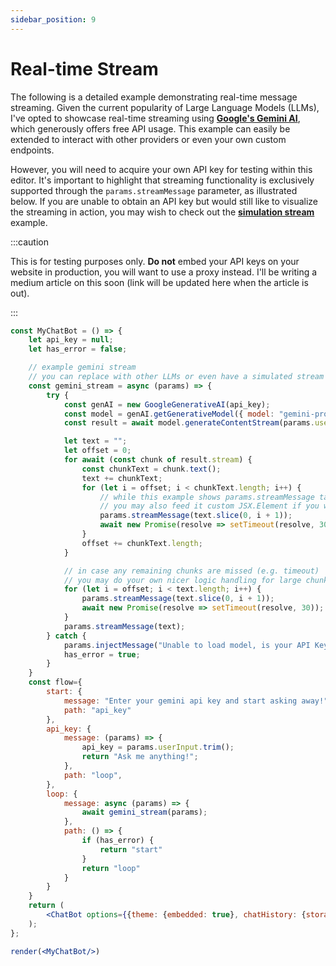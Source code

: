```yaml
---
sidebar_position: 9
---
```


# Real-time Stream

The following is a detailed example demonstrating real-time message streaming. Given the current popularity of Large Language Models (LLMs), I've opted to showcase real-time streaming using [**Google's Gemini AI**](https://ai.google.dev/), which generously offers free API usage. This example can easily be extended to interact with other providers or even your own custom endpoints.

However, you will need to acquire your own API key for testing within this editor. It's important to highlight that streaming functionality is exclusively supported through the `params.streamMessage` parameter, as illustrated below. If you are unable to obtain an API key but would still like to visualize the streaming in action, you may wish to check out the [**simulation stream**](/docs/examples/simulation_stream.md) example.

:::caution

This is for testing purposes only. **Do not** embed your API keys on your website in production, you will want to use a proxy instead. I'll be writing a medium article on this soon (link will be updated here when the article is out).

:::

```jsx live noInline title=MyChatBot.js
const MyChatBot = () => {
    let api_key = null;
    let has_error = false;

    // example gemini stream
    // you can replace with other LLMs or even have a simulated stream
    const gemini_stream = async (params) => {
        try {
            const genAI = new GoogleGenerativeAI(api_key);
            const model = genAI.getGenerativeModel({ model: "gemini-pro"});
            const result = await model.generateContentStream(params.userInput);

            let text = "";
            let offset = 0;
            for await (const chunk of result.stream) {
                const chunkText = chunk.text();
                text += chunkText;
                for (let i = offset; i < chunkText.length; i++) {
                    // while this example shows params.streamMessage taking in text input,
                    // you may also feed it custom JSX.Element if you wish
                    params.streamMessage(text.slice(0, i + 1));
                    await new Promise(resolve => setTimeout(resolve, 30));
                }
                offset += chunkText.length;
            }

            // in case any remaining chunks are missed (e.g. timeout)
            // you may do your own nicer logic handling for large chunks
            for (let i = offset; i < text.length; i++) {
                params.streamMessage(text.slice(0, i + 1));
                await new Promise(resolve => setTimeout(resolve, 30));
            }
            params.streamMessage(text);
        } catch {
            params.injectMessage("Unable to load model, is your API Key valid?");
            has_error = true;
        }
    }
    const flow={
        start: {
            message: "Enter your gemini api key and start asking away!",
            path: "api_key"
        },
        api_key: {
            message: (params) => {
                api_key = params.userInput.trim();
                return "Ask me anything!";
            },
            path: "loop",
        },
        loop: {
            message: async (params) => {
                await gemini_stream(params);
            },
            path: () => {
                if (has_error) {
                    return "start"
                }
                return "loop"
            }
        }
    }
    return (
        <ChatBot options={{theme: {embedded: true}, chatHistory: {storageKey: "example_real_time_stream"}, botBubble: {simStream: true}}} flow={flow}/>
    );
};

render(<MyChatBot/>)
```